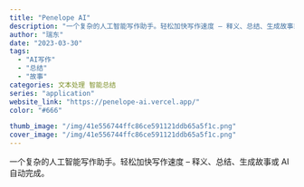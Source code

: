 ```yaml
---
title: "Penelope AI"
description: "一个复杂的人工智能写作助手。轻松加快写作速度 – 释义、总结、生成故事或 AI 自动完成。 "
author: "瑞东"
date: "2023-03-30"
tags:
  - "AI写作"
  - "总结"
  - "故事"
categories: 文本处理 智能总结
series: "application"
website_link: "https://penelope-ai.vercel.app/"
color: "#666"

thumb_image: "/img/41e556744ffc86ce591121ddb65a5f1c.png"
cover_image: "/img/41e556744ffc86ce591121ddb65a5f1c.png"
---
```


一个复杂的人工智能写作助手。轻松加快写作速度 – 释义、总结、生成故事或 AI 自动完成。 